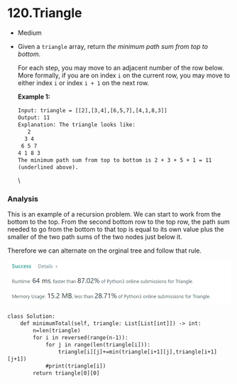 # 120.Triangle

* Medium
*   Given a `triangle` array, return _the minimum path sum from top to bottom_.

    For each step, you may move to an adjacent number of the row below. More formally, if you are on index `i` on the current row, you may move to either index `i` or index `i + 1` on the next row.

    &#x20;

    **Example 1:**

    ```
    Input: triangle = [[2],[3,4],[6,5,7],[4,1,8,3]]
    Output: 11
    Explanation: The triangle looks like:
       2
      3 4
     6 5 7
    4 1 8 3
    The minimum path sum from top to bottom is 2 + 3 + 5 + 1 = 11 (underlined above).
    ```

    \


### Analysis&#x20;

This is an example of a recursion problem. We can start to work from the bottom to the top. From the second bottom row to the top row, the path sum needed to go from the bottom to that top is equal to its own value plus the smaller of the two path sums of the two nodes just below it.&#x20;

Therefore we can alternate on the orginal tree and follow that rule.&#x20;

![](<../.gitbook/assets/image (26) (1).png>)

```
class Solution:
    def minimumTotal(self, triangle: List[List[int]]) -> int:
        n=len(triangle)
        for i in reversed(range(n-1)):
            for j in range(len(triangle[i])):
                triangle[i][j]+=min(triangle[i+1][j],triangle[i+1][j+1])
            #print(triangle[i])
        return triangle[0][0]
```
